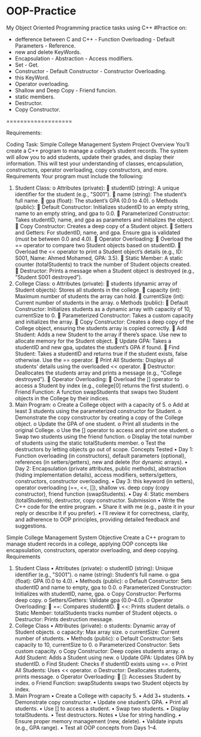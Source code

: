 # OOP-Practice
My Object Oriented Programming practice tasks using C++
#Practice on:
* defference between C and C++ - Function Overloading - Default Parameters - Reference.
* new and delete KeyWords.
* Encapsulation - Abstraction - Access modifiers.
* Set - Get.
* Constructor - Default Constructor - Constructor Overloading.
* this KeyWord.
* Operator overloading.
* Shallow and Deep Copy - Friend funcion.
* static members.
* Destructor.
* Copy Constructor.

===================

Requirements:

Coding Task: Simple College Management System
Project Overview
You’ll create a C++ program to manage a college’s student records. The system will allow you to add students, update their grades, and display their information. This will test your understanding of classes, encapsulation, constructors, operator overloading, copy constructors, and more.
Requirements
Your program must include the following:
1.	Student Class: 
o	Attributes (private): 
	studentID (string): A unique identifier for the student (e.g., "S001").
	name (string): The student’s full name.
	gpa (float): The student’s GPA (0.0 to 4.0).
o	Methods (public): 
	Default Constructor: Initializes studentID to an empty string, name to an empty string, and gpa to 0.0.
	Parameterized Constructor: Takes studentID, name, and gpa as parameters and initializes the object.
	Copy Constructor: Creates a deep copy of a Student object.
	Setters and Getters: For studentID, name, and gpa. Ensure gpa is validated (must be between 0.0 and 4.0).
	Operator Overloading: 
	Overload the == operator to compare two Student objects based on studentID.
	Overload the << operator to print a Student object’s details (e.g., ID: S001, Name: Ahmed Mohamed, GPA: 3.5).
	Static Member: A static counter (totalStudents) to track the number of Student objects created.
	Destructor: Prints a message when a Student object is destroyed (e.g., “Student S001 destroyed”).
2.	College Class: 
o	Attributes (private): 
	students (dynamic array of Student objects): Stores all students in the college.
	capacity (int): Maximum number of students the array can hold.
	currentSize (int): Current number of students in the array.
o	Methods (public): 
	Default Constructor: Initializes students as a dynamic array with capacity of 10, currentSize to 0.
	Parameterized Constructor: Takes a custom capacity and initializes the array.
	Copy Constructor: Creates a deep copy of the College object, ensuring the students array is copied correctly.
	Add Student: Adds a new Student to the array if there’s space. Use new to allocate memory for the Student object.
	Update GPA: Takes a studentID and new gpa, updates the student’s GPA if found.
	Find Student: Takes a studentID and returns true if the student exists, false otherwise. Use the == operator.
	Print All Students: Displays all students’ details using the overloaded << operator.
	Destructor: Deallocates the students array and prints a message (e.g., “College destroyed”).
	Operator Overloading: 
	Overload the [] operator to access a Student by index (e.g., college[0] returns the first student).
o	Friend Function: A function swapStudents that swaps two Student objects in the College by their indices.
3.	Main Program: 
o	Create a College object with a capacity of 5.
o	Add at least 3 students using the parameterized constructor for Student.
o	Demonstrate the copy constructor by creating a copy of the College object.
o	Update the GPA of one student.
o	Print all students in the original College.
o	Use the [] operator to access and print one student.
o	Swap two students using the friend function.
o	Display the total number of students using the static totalStudents member.
o	Test the destructors by letting objects go out of scope.
Concepts Tested
•	Day 1: Function overloading (in constructors), default parameters (optional), references (in setters/getters), new and delete (for dynamic arrays).
•	Day 2: Encapsulation (private attributes, public methods), abstraction (hiding implementation details), access modifiers, setters/getters, constructors, constructor overloading.
•	Day 3: this keyword (in setters), operator overloading (==, <<, []), shallow vs. deep copy (copy constructor), friend function (swapStudents).
•	Day 4: Static members (totalStudents), destructor, copy constructor.
Submission
•	Write the C++ code for the entire program.
•	Share it with me (e.g., paste it in your reply or describe it if you prefer).
•	I’ll review it for correctness, clarity, and adherence to OOP principles, providing detailed feedback and suggestions.

Simple College Management System
Objective
Create a C++ program to manage student records in a college, applying OOP concepts like encapsulation, constructors, operator overloading, and deep copying.
Requirements
1. Student Class
•	Attributes (private):
o	studentID (string): Unique identifier (e.g., "S001").
o	name (string): Student’s full name.
o	gpa (float): GPA (0.0 to 4.0).
•	Methods (public):
o	Default Constructor: Sets studentID and name to empty, gpa to 0.0.
o	Parameterized Constructor: Initializes with studentID, name, gpa.
o	Copy Constructor: Performs deep copy.
o	Setters/Getters: Validate gpa (0.0–4.0).
o	Operator Overloading:
	==: Compares studentID.
	<<: Prints student details.
o	Static Member: totalStudents tracks number of Student objects.
o	Destructor: Prints destruction message.
2. College Class
•	Attributes (private):
o	students: Dynamic array of Student objects.
o	capacity: Max array size.
o	currentSize: Current number of students.
•	Methods (public):
o	Default Constructor: Sets capacity to 10, currentSize to 0.
o	Parameterized Constructor: Sets custom capacity.
o	Copy Constructor: Deep copies students array.
o	Add Student: Adds a Student using new.
o	Update GPA: Updates GPA by studentID.
o	Find Student: Checks if studentID exists using ==.
o	Print All Students: Uses << operator.
o	Destructor: Deallocates students, prints message.
o	Operator Overloading:
	[]: Accesses Student by index.
o	Friend Function: swapStudents swaps two Student objects by index.
3. Main Program
•	Create a College with capacity 5.
•	Add 3+ students.
•	Demonstrate copy constructor.
•	Update one student’s GPA.
•	Print all students.
•	Use [] to access a student.
•	Swap two students.
•	Display totalStudents.
•	Test destructors.
Notes
•	Use <string> for string handling.
•	Ensure proper memory management (new, delete).
•	Validate inputs (e.g., GPA range).
•	Test all OOP concepts from Days 1–4.
